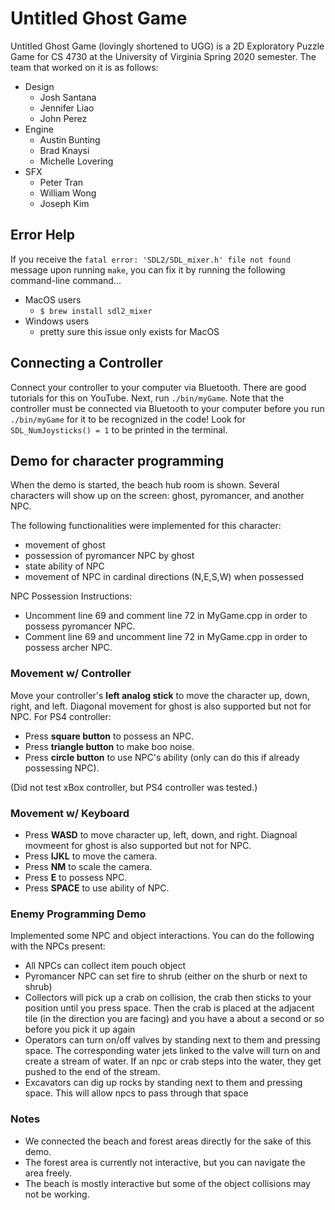 # Untitled Ghost Game

Untitled Ghost Game (lovingly shortened to UGG) is a 2D Exploratory Puzzle Game for CS 4730 at the University of Virginia Spring 2020 semester. The team that worked on it is as follows:
- Design
    - Josh Santana
    - Jennifer Liao
    - John Perez
- Engine
    - Austin Bunting
    - Brad Knaysi
    - Michelle Lovering
- SFX
    - Peter Tran
    - William Wong
    - Joseph Kim


## Error Help

If you receive the `fatal error: 'SDL2/SDL_mixer.h' file not found` message upon running `make`, you can fix it by running the following command-line command...

- MacOS users
    - `$ brew install sdl2_mixer`
- Windows users
    - pretty sure this issue only exists for MacOS

## Connecting a Controller

Connect your controller to your computer via Bluetooth. There are good tutorials for this on YouTube. Next, run `./bin/myGame`. Note that the controller must be connected via Bluetooth to your computer before you run `./bin/myGame` for it to be recognized in the code! Look for `SDL_NumJoysticks() = 1` to be printed in the terminal.

## Demo for character programming 
When the demo is started, the beach hub room is shown. Several characters will show up on the screen: ghost, pyromancer, and another NPC.

The following functionalities were implemented for this character:
 - movement of ghost
 - possession of pyromancer NPC by ghost
 - state ability of NPC
 - movement of NPC in cardinal directions (N,E,S,W) when possessed

 NPC Possession Instructions:
 - Uncomment line 69 and comment line 72 in MyGame.cpp in order to possess pyromancer NPC. 
 - Comment line 69 and uncomment line 72 in MyGame.cpp in order to possess archer NPC. 

### Movement w/ Controller
Move your controller's **left analog stick** to move the character up, down, right, and left. Diagonal movement for ghost is also supported but not for NPC.
For PS4 controller:
- Press **square button** to possess an NPC.
- Press **triangle button** to make boo noise. 
- Press **circle button** to use NPC's ability (only can do this if already possessing NPC).

(Did not test xBox controller, but PS4 controller was tested.)

### Movement w/ Keyboard
- Press **WASD** to move character up, left, down, and right. Diagnoal movmeent for ghost is also supported but not for NPC. 
- Press **IJKL** to move the camera.
- Press **NM** to scale the camera.
- Press **E** to possess NPC. 
- Press **SPACE** to use ability of NPC.

### Enemy Programming Demo
Implemented some NPC and object interactions. You can do the following with the NPCs present:
- All NPCs can collect item pouch object
- Pyromancer NPC can set fire to shrub (either on the shurb or next to shrub)
- Collectors will pick up a crab on collision, the crab then sticks to your position until you press space. Then the crab is placed at the adjacent tile (in the direction you are facing) and you have a about a second or so before you pick it up again
- Operators can turn on/off valves by standing next to them and pressing space. The corresponding water jets linked to the valve will turn on and create a stream of water. If an npc or crab steps into the water, they get pushed to the end of the stream. 
- Excavators can dig up rocks by standing next to them and pressing space. This will allow npcs to pass through that space



### Notes
- We connected the beach and forest areas directly for the sake of this demo.
- The forest area is currently not interactive, but you can navigate the area freely.
- The beach is mostly interactive but some of the object collisions may not be working.